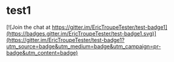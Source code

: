 # test1

[![Join the chat at https://gitter.im/EricTroupeTester/test-badge1](https://badges.gitter.im/EricTroupeTester/test-badge1.svg)](https://gitter.im/EricTroupeTester/test-badge1?utm_source=badge&utm_medium=badge&utm_campaign=pr-badge&utm_content=badge)